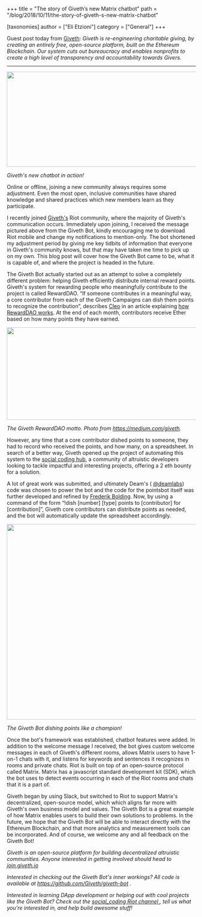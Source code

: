 +++
title = "The story of Giveth’s new Matrix chatbot"
path = "/blog/2018/10/11/the-story-of-giveth-s-new-matrix-chatbot"

[taxonomies]
author = ["Eli Etzioni"]
category = ["General"]
+++

Guest post today from <a href="https://giveth.io/">Giveth</a>: <em>Giveth is re-engineering charitable giving, by creating an entirely free, open-source platform, built on the Ethereum Blockchain. Our system cuts out bureaucracy and enables nonprofits to create a high level of transparency and accountability towards Givers.</em>

<hr />

<a href="/blog/wp-content/uploads/2018/10/giveth1.png"><img class="alignnone size-full wp-image-3629" src="/blog/wp-content/uploads/2018/10/giveth1.png" alt="" width="901" height="253" /></a>

<i>Giveth's new chatbot in action!
</i>

Online or offline, joining a new community always requires some adjustment. Even the most open, inclusive communities have shared knowledge and shared practices which new members learn as they participate. 


I recently joined <a href="https://giveth.io">Giveth's</a> Riot community, where the majority of Giveth's communication occurs. Immediately upon joining, I received the message pictured above from the Giveth Bot, kindly encouraging me to download Riot mobile and change my notifications to mention-only. The bot shortened my adjustment period by giving me key tidbits of information that everyone in Giveth's community knows, but that may have taken me time to pick up on my own. This blog post will cover how the Giveth Bot came to be, what it is capable of, and where the project is headed in the future. 


The Giveth Bot actually started out as an attempt to solve a completely different problem: helping Giveth efficiently distribute internal reward points. Giveth's system for rewarding people who meaningfully contribute to the project is called RewardDAO. “If someone contributes in a meaningful way, a core contributor from each of the Giveth Campaigns can dish them points to recognize the contribution”, describes <a href="https://medium.com/@cle0">Cleo</a> in an article explaining <a href="https://medium.com/giveth/how-rewarddao-works-aka-what-are-points-7388f70269a">how RewardDAO works</a>. At the end of each month, contributors receive Ether based on how many points they have earned.


<a href="/blog/wp-content/uploads/2018/10/giveth2.png"><img class="alignnone size-large wp-image-3626" src="/blog/wp-content/uploads/2018/10/giveth2-1024x246.png" alt="" width="1024" height="246" /></a>

<i>The Giveth RewardDAO motto. Photo from https://medium.com/giveth.
</i>

However, any time that a core contributor dished points to someone, they had to record who received the points, and how many, on a spreadsheet. In search of a better way, Giveth opened up the project of automating this system to the <a href="https://medium.com/giveth/what-is-social-coding-fa81feacfa32">social coding hub</a>, a community of altruistic developers looking to tackle impactful and interesting projects, offering a 2 eth bounty for a solution.


A lot of great work was submitted, and ultimately Deam's (
<a href="https://twitter.com/deamlabs">@deamlabs</a>) code was chosen to power the bot and the code for the pointsbot itself was further developed and refined by <a href="https://github.com/FrederikBolding">Frederik Bolding</a>. Now, by using a command of the form “!dish [number] [type] points to [contributor] for [contribution]”, Giveth core contributors can distribute points as needed, and the bot will automatically update the spreadsheet accordingly.


<a href="/blog/wp-content/uploads/2018/10/giveth3.png"><img class="alignnone size-full wp-image-3628" src="/blog/wp-content/uploads/2018/10/giveth3.png" alt="" width="918" height="520" /></a>

<i>The Giveth Bot dishing points like a champion! 
</i>

Once the bot's framework was established, chatbot features were added. In addition to the welcome message I received, the bot gives custom welcome messages in each of Giveth's different rooms, allows Matrix users to have 1-on-1 chats with it, and listens for keywords and sentences it recognizes in rooms and private chats. Riot is built on top of an open-source protocol called Matrix. Matrix has a javascript standard development kit (SDK), which the bot uses to detect events occurring in each of the Riot rooms and chats that it is a part of.


Giveth began by using Slack, but switched to Riot to support Matrix's decentralized, open-source model, which which aligns far more with Giveth's own business model and values. The Giveth Bot is a great example of how Matrix enables users to build their own solutions to problems. In the future, we hope that the Giveth Bot will be able to interact directly with the Ethereum Blockchain, and that more analytics and measurement tools can be incorporated. And of course, we welcome any and all feedback on the Giveth Bot!


<i>Giveth is an open-source platform for building decentralized altruistic communities. Anyone interested in getting involved should head to 
</i><a href="https://giveth.io/join/"><i>join.giveth.io
</i></a>

<i>Interested in checking out the Giveth Bot's inner workings? All code is available at 
</i><a href="https://github.com/Giveth/giveth-bot"><i>https://github.com/Giveth/giveth-bot
</i></a><i>. 
</i>

<i>Interested in learning DApp development or helping out with cool projects like the Giveth Bot? Check out the 
</i><a href="https://riot.im/app/#/room/#giveth-social-coding:matrix.org"><i>social_coding Riot channel
</i></a><i>, tell us what you're interested in, and help build awesome stuff!
</i>
